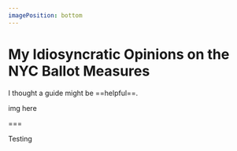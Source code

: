 ```yaml
---
imagePosition: bottom
---
```


# My Idiosyncratic Opinions on the NYC Ballot Measures

I thought a guide might be ==helpful==.

img here

===

Testing